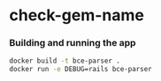 # check-gem-name

### Building and running the app
```bash
docker build -t bce-parser .
docker run -e DEBUG=rails bce-parser
```

